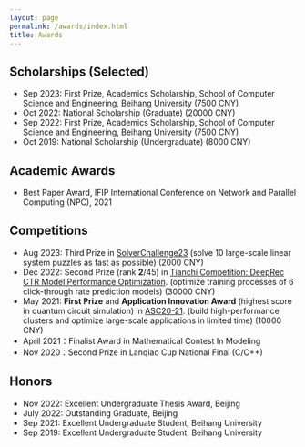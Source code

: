 ```yaml
---
layout: page
permalink: /awards/index.html
title: Awards
---
```


## Scholarships (Selected)

- Sep 2023: First Prize, Academics Scholarship, School of Computer Science and Engineering, Beihang University (7500 CNY)
- Oct 2022: National Scholarship (Graduate) (20000 CNY)
- Sep 2022: First Prize, Academics Scholarship, School of Computer Science and Engineering, Beihang University (7500 CNY)
- Oct 2019: National Scholarship (Undergraduate) (8000 CNY)

## Academic Awards

- Best Paper Award, IFIP International Conference on Network and Parallel Computing (NPC), 2021

## Competitions

- Aug 2023: Third Prize in [SolverChallenge23](https://www.solver-conference.cn/solverchallenge23/) (solve 10 large-scale linear system puzzles as fast as possible) (2000 CNY)
- Dec 2022: Second Prize (rank **2**/45) in [Tianchi Competition: DeepRec CTR Model Performance Optimization](https://tianchi.aliyun.com/competition/entrance/532005). (optimize training processes of 6 click-through rate prediction models) (30000 CNY)
- May 2021: **First Prize** and **Application Innovation Award** (highest score in quantum circuit simulation) in [ASC20-21](https://ev.buaa.edu.cn/info/1134/3091.htm). (build high-performance clusters and optimize large-scale applications in limited time) (10000 CNY)
- April 2021：Finalist Award in Mathematical Contest In Modeling
- Nov 2020：Second Prize in Lanqiao Cup National Final (C/C++)

## Honors

- Nov 2022: Excellent Undergraduate Thesis Award, Beijing
- July 2022: Outstanding Graduate, Beijing
- Sep 2021: Excellent Undergraduate Student, Beihang University
- Sep 2019: Excellent Undergraduate Student, Beihang University